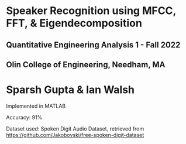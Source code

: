 # Speaker Recognition using MFCC, FFT, & Eigendecomposition

## Quantitative Engineering Analysis 1 - Fall 2022

## Olin College of Engineering, Needham, MA

# Sparsh Gupta & Ian Walsh


Implemented in MATLAB

Accuracy: 91%

Dataset used: Spoken Digit Audio Dataset, retrieved from https://github.com/Jakobovski/free-spoken-digit-dataset
